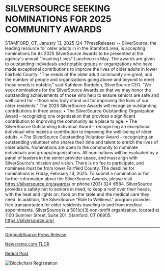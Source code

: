 # SILVERSOURCE SEEKING NOMINATIONS FOR 2025 COMMUNITY AWARDS

STAMFORD, CT, January 13, 2025 /24-7PressRelease/ -- SilverSource, the leading resource for older adults in in the Stamford area, is accepting nominations for its 2025 SilverSource Awards to be presented at the agency's annual "Inspiring Lives" Luncheon in May. The awards are given to outstanding individuals and notable groups or organizations who have made exceptional contributions to improve the lives of older adults in lower Fairfield County.  "The needs of the older adult community are great, and the number of people and organizations going above and beyond to meet those needs is notable," said Kathleen Bordelon, SilverSource CEO. "We seek nominations for the SilverSource Awards so that we may honor the outstanding achievements of those who help to ensure seniors are safe and well cared for – those who truly stand out for improving the lives of our older residents."  The 2025 SilverSource Awards will recognize outstanding contributions in three areas: •	The SilverSource Outstanding Organization Award – recognizing one organization that provides a significant contribution to improving the community as a place to age. •	The SilverSource Outstanding Individual Award – recognizing an exceptional individual who makes a contribution to improving the well-being of older adults.  •	The SilverSource Outstanding Volunteer Award – recognizing an outstanding volunteer who shares their time and talent to enrich the lives of older adults.   Nominations are open to the community to nominate individuals and groups/organizations. All nominations will be evaluated by a panel of leaders in the senior provider space, and must align with SilverSource's mission and vision. There is no fee to participate, and nominees must be from lower Fairfield County. The deadline for nominations is Friday, February 14, 2025.  To submit a nomination or for further information about the SilverSource Awards, please visit https://silversource.org/awards/ or phone (203) 324-6584.  SilverSource provides a safety net to seniors in need, to keep a roof over their heads, with the heat and lights on, food on the table and the medical care they need. In addition, the SilverSource "Ride to Wellness" program provides free transportation for older residents traveling to and from medical appointments. SilverSource is a 501(c)(3) non-profit organization, located at 1100 Summer Street, Suite 201, Stamford, CT 06905. https://silversource.org/ 

---

[Original/Source Press Release](https://www.24-7pressrelease.com/press-release/517764/silversource-seeking-nominations-for-2025-community-awards)
                    

[Newsramp.com TLDR](https://newsramp.com/curated-news/silversource-accepting-nominations-for-2025-awards-honoring-those-improving-lives-of-older-adults/56b0657443e2ae7d6a0ab46b5579cbde) 

 



[Reddit Post](https://www.reddit.com/r/AwardsAndRecognition/comments/1i09c71/silversource_accepting_nominations_for_2025/) 



![Blockchain Registration](https://cdn.newsramp.app/24-7PressRelease/qrcode/251/13/mendW5es.webp)